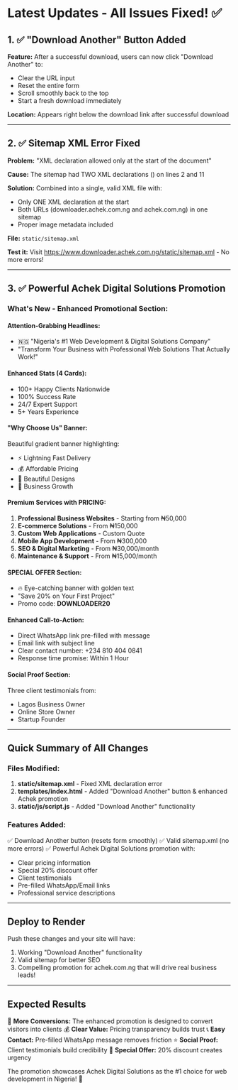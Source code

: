 # Latest Updates - All Issues Fixed! ✅

## 1. ✅ "Download Another" Button Added

**Feature:** After a successful download, users can now click "Download Another" to:
- Clear the URL input
- Reset the entire form
- Scroll smoothly back to the top
- Start a fresh download immediately

**Location:** Appears right below the download link after successful download

---

## 2. ✅ Sitemap XML Error Fixed

**Problem:** "XML declaration allowed only at the start of the document"

**Cause:** The sitemap had TWO XML declarations (<?xml version="1.0"?>) on lines 2 and 11

**Solution:** Combined into a single, valid XML file with:
- Only ONE XML declaration at the start
- Both URLs (downloader.achek.com.ng and achek.com.ng) in one sitemap
- Proper image metadata included

**File:** `static/sitemap.xml`

**Test it:** Visit https://www.downloader.achek.com.ng/static/sitemap.xml - No more errors!

---

## 3. ✅ Powerful Achek Digital Solutions Promotion

### What's New - Enhanced Promotional Section:

#### **Attention-Grabbing Headlines:**
- 🇳🇬 "Nigeria's #1 Web Development & Digital Solutions Company"
- "Transform Your Business with Professional Web Solutions That Actually Work!"

#### **Enhanced Stats (4 Cards):**
- 100+ Happy Clients Nationwide
- 100% Success Rate
- 24/7 Expert Support
- 5+ Years Experience

#### **"Why Choose Us" Banner:**
Beautiful gradient banner highlighting:
- ⚡ Lightning Fast Delivery
- 💰 Affordable Pricing
- 🎨 Beautiful Designs
- 🚀 Business Growth

#### **Premium Services with PRICING:**
1. **Professional Business Websites** - Starting from ₦50,000
2. **E-commerce Solutions** - From ₦150,000
3. **Custom Web Applications** - Custom Quote
4. **Mobile App Development** - From ₦300,000
5. **SEO & Digital Marketing** - From ₦30,000/month
6. **Maintenance & Support** - From ₦15,000/month

#### **SPECIAL OFFER Section:**
- 🔥 Eye-catching banner with golden text
- "Save 20% on Your First Project"
- Promo code: **DOWNLOADER20**

#### **Enhanced Call-to-Action:**
- Direct WhatsApp link pre-filled with message
- Email link with subject line
- Clear contact number: +234 810 404 0841
- Response time promise: Within 1 Hour

#### **Social Proof Section:**
Three client testimonials from:
- Lagos Business Owner
- Online Store Owner
- Startup Founder

---

## Quick Summary of All Changes

### Files Modified:
1. **static/sitemap.xml** - Fixed XML declaration error
2. **templates/index.html** - Added "Download Another" button & enhanced Achek promotion
3. **static/js/script.js** - Added "Download Another" functionality

### Features Added:
✅ Download Another button (resets form smoothly)
✅ Valid sitemap.xml (no more errors)
✅ Powerful Achek Digital Solutions promotion with:
   - Clear pricing information
   - Special 20% discount offer
   - Client testimonials
   - Pre-filled WhatsApp/Email links
   - Professional service descriptions

---

## Deploy to Render

Push these changes and your site will have:
1. Working "Download Another" functionality
2. Valid sitemap for better SEO
3. Compelling promotion for achek.com.ng that will drive real business leads!

---

## Expected Results

🎯 **More Conversions:** The enhanced promotion is designed to convert visitors into clients
💰 **Clear Value:** Pricing transparency builds trust
📞 **Easy Contact:** Pre-filled WhatsApp message removes friction
⭐ **Social Proof:** Client testimonials build credibility
🎁 **Special Offer:** 20% discount creates urgency

The promotion showcases Achek Digital Solutions as the #1 choice for web development in Nigeria! 🚀
